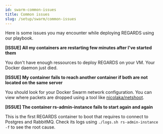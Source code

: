 ```yaml
---
id: swarm-common-issues
title: Common issues
slug: /setup/swarm/common-issues
---
```


Here is some issues you may encounter while deploying REGARDS using our playbook.

**[ISSUE] All my containers are restarting few minutes after I've started them**

You don't have enough ressources to deploy REGARDS on your VM. Your Docker daemon just died.

**[ISSUE] My container fails to reach another container if both are not located on the same server**

You should look for your Docker Swarm network configuration. You can view where packets are dropped using a tool
like [nicolaka/netshoot](https://hub.docker.com/r/nicolaka/netshoot).

**[ISSUE] The container rs-admin-instance fails to start again and again**

This is the first REGARDS container to boot that requires to connect to Postgres and RabbitMQ. Check its logs
using `./logs.sh rs-admin-instance -f` to see the root cause.  
